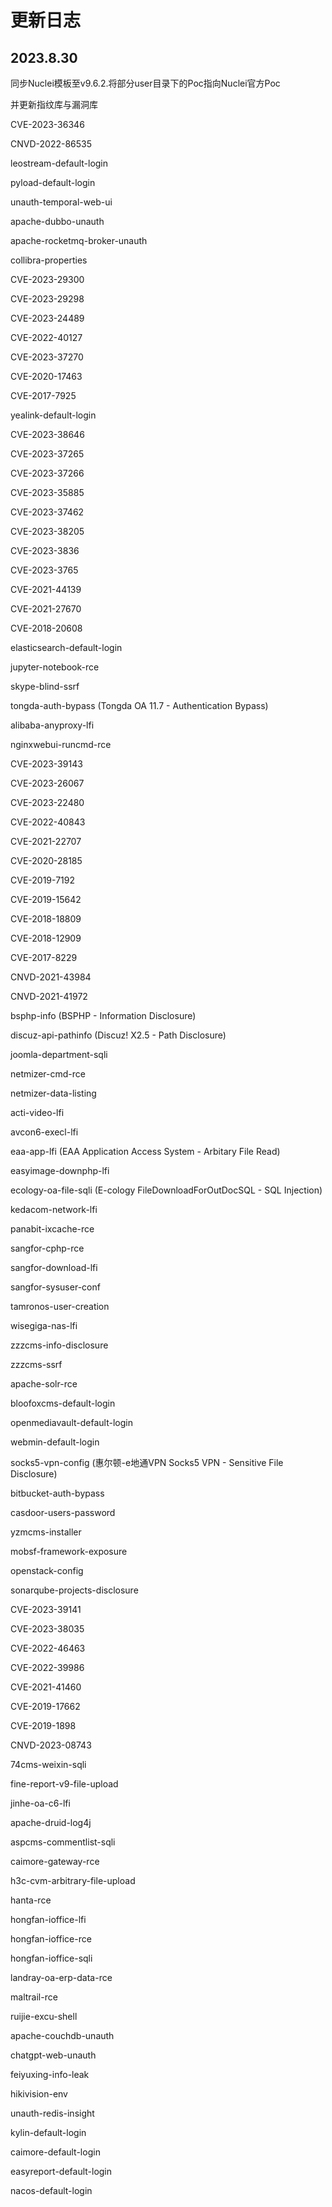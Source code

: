 # 更新日志

## 2023.8.30

同步Nuclei模板至v9.6.2.将部分user目录下的Poc指向Nuclei官方Poc

并更新指纹库与漏洞库

CVE-2023-36346

CNVD-2022-86535

leostream-default-login

pyload-default-login

unauth-temporal-web-ui

apache-dubbo-unauth

apache-rocketmq-broker-unauth

collibra-properties

CVE-2023-29300

CVE-2023-29298

CVE-2023-24489

CVE-2022-40127

CVE-2023-37270

CVE-2020-17463

CVE-2017-7925

yealink-default-login

CVE-2023-38646

CVE-2023-37265

CVE-2023-37266

CVE-2023-35885

CVE-2023-37462

CVE-2023-38205

CVE-2023-3836

CVE-2023-3765

CVE-2021-44139

CVE-2021-27670

CVE-2018-20608

elasticsearch-default-login

jupyter-notebook-rce

skype-blind-ssrf

tongda-auth-bypass (Tongda OA 11.7 - Authentication Bypass)

alibaba-anyproxy-lfi

nginxwebui-runcmd-rce

CVE-2023-39143

CVE-2023-26067

CVE-2023-22480

CVE-2022-40843

CVE-2021-22707

CVE-2020-28185

CVE-2019-7192

CVE-2019-15642

CVE-2018-18809

CVE-2018-12909

CVE-2017-8229

CNVD-2021-43984

CNVD-2021-41972

bsphp-info (BSPHP - Information Disclosure)

discuz-api-pathinfo (Discuz! X2.5 - Path Disclosure)

joomla-department-sqli

netmizer-cmd-rce

netmizer-data-listing

acti-video-lfi

avcon6-execl-lfi

eaa-app-lfi (EAA Application Access System - Arbitary File Read)

easyimage-downphp-lfi

ecology-oa-file-sqli (E-cology FileDownloadForOutDocSQL - SQL Injection)

kedacom-network-lfi

panabit-ixcache-rce

sangfor-cphp-rce

sangfor-download-lfi

sangfor-sysuser-conf

tamronos-user-creation

wisegiga-nas-lfi

zzzcms-info-disclosure

zzzcms-ssrf

apache-solr-rce

bloofoxcms-default-login

openmediavault-default-login

webmin-default-login

socks5-vpn-config (惠尔顿-e地通VPN Socks5 VPN - Sensitive File Disclosure)

bitbucket-auth-bypass

casdoor-users-password

yzmcms-installer

mobsf-framework-exposure

openstack-config

sonarqube-projects-disclosure

CVE-2023-39141

CVE-2023-38035

CVE-2022-46463

CVE-2022-39986

CVE-2021-41460

CVE-2019-17662

CVE-2019-1898

CNVD-2023-08743

74cms-weixin-sqli

fine-report-v9-file-upload

jinhe-oa-c6-lfi

apache-druid-log4j

aspcms-commentlist-sqli

caimore-gateway-rce

h3c-cvm-arbitrary-file-upload

hanta-rce

hongfan-ioffice-lfi

hongfan-ioffice-rce

hongfan-ioffice-sqli

landray-oa-erp-data-rce

maltrail-rce

ruijie-excu-shell

apache-couchdb-unauth

chatgpt-web-unauth

feiyuxing-info-leak

hikivision-env

unauth-redis-insight

kylin-default-login

caimore-default-login

easyreport-default-login

nacos-default-login